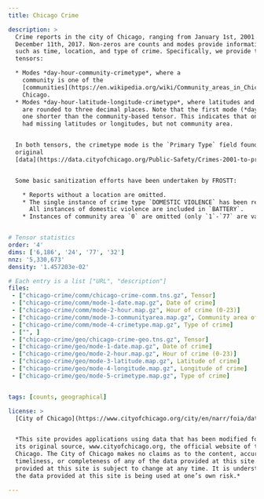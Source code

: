 ```yaml
---
title: Chicago Crime

description: >
  Crime reports in the city of Chicago, ranging from January 1st, 2001 to
  December 11th, 2017. Non-zeros are counts and modes provide information
  such as time, location, and type of crime. Specifically, we provide two
  tensors:

  * Modes *day-hour-community-crimetype*, where a
    community is one of the
    [communities](https://en.wikipedia.org/wiki/Community_areas_in_Chicago) of
    Chicago.
  * Modes *day-hour-latitude-longitude-crimetype*, where latitudes and longitudes
    are rounded to three decimal places. Note that the first mode (*day*) is
    one shorter than the community-based tensor. This indicates that one day
    had missing latitudes or longitudes, but not community area.


  In both tensors, the crimetype mode is the `Primary Type` field found in the
  original
  [data](https://data.cityofchicago.org/Public-Safety/Crimes-2001-to-present/ijzp-q8t2).


  Some basic sanitization efforts have been undertaken by FROSTT:

    * Reports without a location are omitted.
    * The single instance of crime type `DOMESTIC VIOLENCE` has been removed.
      All instances of domestic violence are included in `BATTERY`.
    * Instances of community area `0` are omitted (only `1`-`77` are valid).


# Tensor statistics
order: '4'
dims: ['6,186', '24', '77', '32']
nnz: '5,330,673'
density: '1.457203e-02'

# Each entry is a list ["URL", "description"]
files:
 - ["chicago-crime/comm/chicago-crime-comm.tns.gz", Tensor]
 - ["chicago-crime/comm/mode-1-date.map.gz", Date of crime]
 - ["chicago-crime/comm/mode-2-hour.map.gz", Hour of crime (0-23)]
 - ["chicago-crime/comm/mode-3-communityarea.map.gz", Community area of crime]
 - ["chicago-crime/comm/mode-4-crimetype.map.gz", Type of crime]
 - ["", ]
 - ["chicago-crime/geo/chicago-crime-geo.tns.gz", Tensor]
 - ["chicago-crime/geo/mode-1-date.map.gz", Date of crime]
 - ["chicago-crime/geo/mode-2-hour.map.gz", Hour of crime (0-23)]
 - ["chicago-crime/geo/mode-3-latitude.map.gz", Latitude of crime]
 - ["chicago-crime/geo/mode-4-longitude.map.gz", Longitude of crime]
 - ["chicago-crime/geo/mode-5-crimetype.map.gz", Type of crime]


tags: [counts, geographical]

license: >
  [City of Chicago](https://www.cityofchicago.org/city/en/narr/foia/data_disclaimer.html)


  *This site provides applications using data that has been modified for use from
  its original source, www.cityofchicago.org, the official website of the City of
  Chicago. The City of Chicago makes no claims as to the content, accuracy,
  timeliness, or completeness of any of the data provided at this site. The data
  provided at this site is subject to change at any time. It is understood that
  the data provided at this site is being used at one’s own risk.*

---
```


